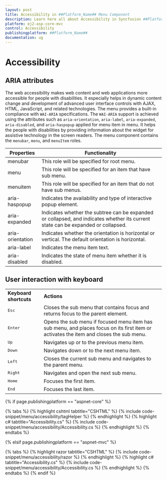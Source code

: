 ```yaml
---
layout: post
title: Accessibility in ##Platform_Name## Menu Component
description: Learn here all about Accessibility in Syncfusion ##Platform_Name## Menu component and more.
platform: ej2-asp-core-mvc
control: Accessibility
publishingplatform: ##Platform_Name##
documentation: ug
---
```



# Accessibility

## ARIA attributes

The web accessibility makes web content and web applications more accessible for people with disabilities.
It especially helps in dynamic content change and development of advanced user interface controls with
AJAX, HTML, JavaScript, and related technologies.
The menu provides a built-in compliance with `WAI-ARIA` specifications.
The `WAI-ARIA` support is achieved using the attributes such as `aria-orientation`, `aria-label`,
`aria-expanded`, `aria-disabled`, and `aria-haspopup` applied for menu item in menu.
It helps the people with disabilities by providing information about the widget for assistive technology
in the screen readers. The menu component contains the `menubar`, `menu`, and `menuItem` roles.

| Properties | Functionality |
| ------------ | ----------------------- |
| menubar | This role will be specified for root menu. |
| menu | This role will be specified for an item that have sub menu. |
| menuitem | This role will be specified for an item that do not have sub menus. |
| aria-haspopup | Indicates the availability and type of interactive popup element. |
| aria-expanded | Indicates whether the subtree can be expanded or collapsed, and indicates whether its current state can be expanded or collapsed. |
| aria-orientation | Indicates whether the orientation is horizontal or vertical. The default orientation is horizontal. |
| aria-label | Indicates the menu item text. |
| aria-disabled | Indicates the state of menu item whether it is disabled. |

## User interaction with keyboard

<!-- markdownlint-disable MD033 -->
<table>
<tr>
<td>
<b>Keyboard shortcuts</b></td><td>
<b>Actions</b></td></tr>
<tr>
<td>
<kbd>Esc</kbd></td><td>
Closes the sub menu that contains focus and returns focus to the parent element.</td></tr>
<tr>
<td>
<kbd>Enter</kbd></td><td>
Opens the sub menu if focused menu item has sub menu, and places focus on its first item or activates the item and closes the sub menu.</td></tr>
<tr>
<td>
<kbd>Up</kbd></td><td>
Navigates up or to the previous menu item.</td></tr>
<tr>
<td>
<kbd>Down</kbd></td><td>
Navigates down or to the next menu item.</td></tr>
<tr>
<td>
<kbd>Left</kbd></td><td>
Closes the current sub menu and navigates to the parent menu.</td></tr>
<tr>
<td>
<kbd>Right</kbd></td><td>
Navigates and open the next sub menu.</td></tr>
<tr>
<td>
<kbd>Home</kbd></td><td>
Focuses the first item.</td></tr>
<tr>
<td>
<kbd>End</kbd></td><td>
Focuses the last item.</td></tr>
</table>

{% if page.publishingplatform == "aspnet-core" %}

{% tabs %}
{% highlight cshtml tabtitle="CSHTML" %}
{% include code-snippet/menu/accessibility/tagHelper %}
{% endhighlight %}
{% highlight c# tabtitle="Accessibility.cs" %}
{% include code-snippet/menu/accessibility/Accessibility.cs %}
{% endhighlight %}
{% endtabs %}

{% elsif page.publishingplatform == "aspnet-mvc" %}

{% tabs %}
{% highlight razor tabtitle="CSHTML" %}
{% include code-snippet/menu/accessibility/razor %}
{% endhighlight %}
{% highlight c# tabtitle="Accessibility.cs" %}
{% include code-snippet/menu/accessibility/Accessibility.cs %}
{% endhighlight %}
{% endtabs %}
{% endif %}

